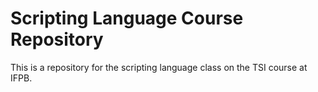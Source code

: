 # Scripting Language Course Repository

This is a repository for the scripting language class on the TSI course at IFPB.

